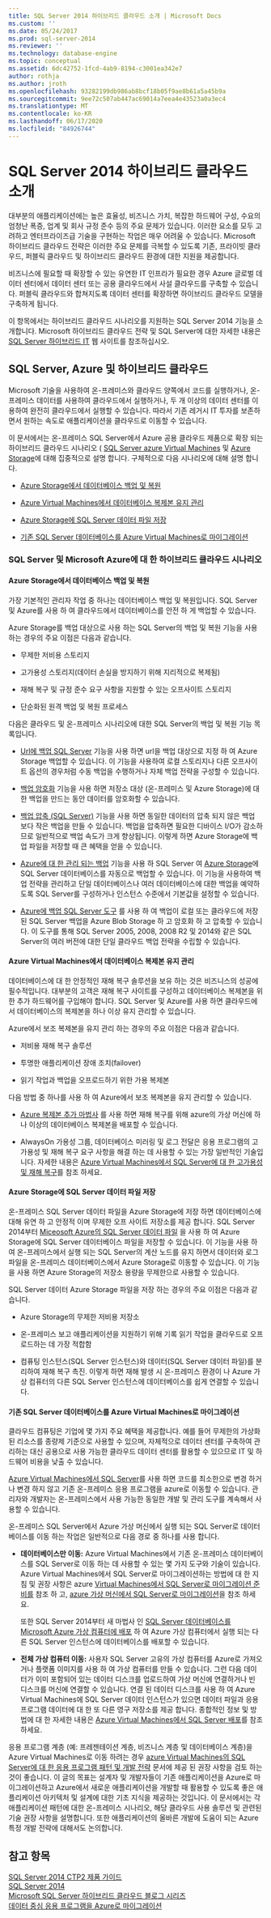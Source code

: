 ```yaml
---
title: SQL Server 2014 하이브리드 클라우드 소개 | Microsoft Docs
ms.custom: ''
ms.date: 05/24/2017
ms.prod: sql-server-2014
ms.reviewer: ''
ms.technology: database-engine
ms.topic: conceptual
ms.assetid: 6dc42752-1fcd-4ab9-8194-c3001ea342e7
author: rothja
ms.author: jroth
ms.openlocfilehash: 93282199db986ab8bcf18b05f9ae8b61a5a45b9a
ms.sourcegitcommit: 9ee72c507ab447ac69014a7eea4e43523a0a3ec4
ms.translationtype: MT
ms.contentlocale: ko-KR
ms.lasthandoff: 06/17/2020
ms.locfileid: "84926744"
---
```

# <a name="introduction-to-sql-server-2014-hybrid-cloud"></a>SQL Server 2014 하이브리드 클라우드 소개
 대부분의 애플리케이션에는 높은 효율성, 비즈니스 가치, 복잡한 하드웨어 구성, 수요의 엄청난 폭증, 업계 및 회사 규정 준수 등의 주요 문제가 있습니다. 이러한 요소를 모두 고려하고 엔터프라이즈급 기술을 구현하는 작업은 매우 어려울 수 있습니다. Microsoft 하이브리드 클라우드 전략은 이러한 주요 문제를 극복할 수 있도록 기존, 프라이빗 클라우드, 퍼블릭 클라우드 및 하이브리드 클라우드 환경에 대한 지원을 제공합니다. 
 
 비즈니스에 필요할 때 확장할 수 있는 유연한 IT 인프라가 필요한 경우 Azure 글로벌 데이터 센터에서 데이터 센터 또는 공용 클라우드에서 사설 클라우드를 구축할 수 있습니다. 퍼블릭 클라우드와 합쳐지도록 데이터 센터를 확장하면 하이브리드 클라우드 모델을 구축하게 됩니다. 
 
 이 항목에서는 하이브리드 클라우드 시나리오를 지원하는 SQL Server 2014 기능을 소개합니다. Microsoft 하이브리드 클라우드 전략 및 SQL Server에 대한 자세한 내용은 [SQL Server 하이브리드 IT](https://www.microsoft.com/sqlserver/solutions-technologies/hybrid-It.aspx) 웹 사이트를 참조하십시오. 
 
## <a name="sql-server-azure-and-hybrid-cloud"></a>SQL Server, Azure 및 하이브리드 클라우드 
 Microsoft 기술을 사용하여 온-프레미스와 클라우드 양쪽에서 코드를 실행하거나, 온-프레미스 데이터를 사용하여 클라우드에서 실행하거나, 두 개 이상의 데이터 센터를 이용하여 완전히 클라우드에서 실행할 수 있습니다. 따라서 기존 레거시 IT 투자를 보존하면서 원하는 속도로 애플리케이션을 클라우드로 이동할 수 있습니다. 
 
 이 문서에서는 온-프레미스 SQL Server에서 Azure 공용 클라우드 제품으로 확장 되는 하이브리드 클라우드 시나리오 ( [SQL Server azure Virtual Machines](https://msdn.microsoft.com/library/azure/jj823132.aspx) 및 [Azure Storage](https://www.azure.com/documentation/services/storage/)에 대해 집중적으로 설명 합니다. 구체적으로 다음 시나리오에 대해 설명 합니다. 
 
-  [Azure Storage에서 데이터베이스 백업 및 복원](../../2014/getting-started/introduction-to-sql-server-2014-hybrid-cloud.md#backup) 
 
-  [Azure Virtual Machines에서 데이터베이스 복제본 유지 관리](../../2014/getting-started/introduction-to-sql-server-2014-hybrid-cloud.md#replica) 
 
-  [Azure Storage에 SQL Server 데이터 파일 저장](../../2014/getting-started/introduction-to-sql-server-2014-hybrid-cloud.md#store) 
 
-  [기존 SQL Server 데이터베이스를 Azure Virtual Machines로 마이그레이션](../../2014/getting-started/introduction-to-sql-server-2014-hybrid-cloud.md#migrate) 
 
### <a name="hybrid-cloud-scenarios-for-sql-server-and-microsoft-azure"></a>SQL Server 및 Microsoft Azure에 대 한 하이브리드 클라우드 시나리오 
 
#### <a name="backup-and-restore-databases-tofrom-azure-storage"></a><a name="backup"></a>Azure Storage에서 데이터베이스 백업 및 복원 
 가장 기본적인 관리자 작업 중 하나는 데이터베이스 백업 및 복원입니다. SQL Server 및 Azure를 사용 하 여 클라우드에서 데이터베이스를 안전 하 게 백업할 수 있습니다. 
 
 Azure Storage를 백업 대상으로 사용 하는 SQL Server의 백업 및 복원 기능을 사용 하는 경우의 주요 이점은 다음과 같습니다. 
 
-  무제한 저비용 스토리지 
 
-  고가용성 스토리지(데이터 손실을 방지하기 위해 지리적으로 복제됨) 
 
-  재해 복구 및 규정 준수 요구 사항을 지원할 수 있는 오프사이트 스토리지 
 
-  단순화된 원격 백업 및 복원 프로세스 
 
 다음은 클라우드 및 온-프레미스 시나리오에 대한 SQL Server의 백업 및 복원 기능 목록입니다. 
 
-  [Url에 백업 SQL Server](../relational-databases/backup-restore/sql-server-backup-to-url.md) 기능을 사용 하면 url을 백업 대상으로 지정 하 여 Azure Storage 백업할 수 있습니다. 이 기능을 사용하여 로컬 스토리지나 다른 오프사이트 옵션의 경우처럼 수동 백업을 수행하거나 자체 백업 전략을 구성할 수 있습니다. 
 
-  [백업 암호화](../relational-databases/backup-restore/backup-encryption.md) 기능을 사용 하면 저장소 대상 (온-프레미스 및 Azure Storage)에 대 한 백업을 만드는 동안 데이터를 암호화할 수 있습니다. 
 
-  [백업 압축 (SQL Server)](../relational-databases/backup-restore/backup-compression-sql-server.md) 기능을 사용 하면 동일한 데이터의 압축 되지 않은 백업 보다 작은 백업을 만들 수 있습니다. 백업을 압축하면 필요한 디바이스 I/O가 감소하므로 일반적으로 백업 속도가 크게 향상됩니다. 이렇게 하면 Azure Storage에 백업 파일을 저장할 때 큰 혜택을 얻을 수 있습니다. 
 
-  [Azure에 대 한 관리 되는 백업](https://msdn.microsoft.com/library/dn606152(v=sql.120).aspx) 기능을 사용 하 SQL Server 여 [Azure Storage](https://www.azure.com/documentation/services/storage/)에 SQL Server 데이터베이스를 자동으로 백업할 수 있습니다. 이 기능을 사용하여 백업 전략을 관리하고 단일 데이터베이스나 여러 데이터베이스에 대한 백업을 예약하도록 SQL Server를 구성하거나 인스턴스 수준에서 기본값을 설정할 수 있습니다. 
 
-  [Azure에 백업 SQL Server 도구](https://www.microsoft.com/download/details.aspx?id=40740) 를 사용 하 여 백업이 로컬 또는 클라우드에 저장 된 SQL Server 백업을 Azure Blob Storage 하 고 암호화 하 고 압축할 수 있습니다. 이 도구를 통해 SQL Server 2005, 2008, 2008 R2 및 2014와 같은 SQL Server의 여러 버전에 대한 단일 클라우드 백업 전략을 수립할 수 있습니다. 
 
#### <a name="maintain-database-replicas-on-azure-virtual-machines"></a><a name="replica"></a>Azure Virtual Machines에서 데이터베이스 복제본 유지 관리 
 데이터베이스에 대 한 안정적인 재해 복구 솔루션을 보유 하는 것은 비즈니스의 성공에 필수적입니다. 대부분의 고객은 재해 복구 사이트를 구성하고 데이터베이스 복제본을 위한 추가 하드웨어를 구입해야 합니다. SQL Server 및 Azure를 사용 하면 클라우드에서 데이터베이스의 복제본을 하나 이상 유지 관리할 수 있습니다. 
 
 Azure에서 보조 복제본을 유지 관리 하는 경우의 주요 이점은 다음과 같습니다. 
 
-  저비용 재해 복구 솔루션 
 
-  투명한 애플리케이션 장애 조치(failover) 
 
-  읽기 작업과 백업을 오프로드하기 위한 가용 복제본 
 
 다음 방법 중 하나를 사용 하 여 Azure에서 보조 복제본을 유지 관리할 수 있습니다. 
 
-  [Azure 복제본 추가 마법사](https://msdn.microsoft.com/library/dn463980\(v=sql.120\).aspx) 를 사용 하면 재해 복구를 위해 azure의 가상 머신에 하나 이상의 데이터베이스 복제본을 배포할 수 있습니다. 
 
-  AlwaysOn 가용성 그룹, 데이터베이스 미러링 및 로그 전달은 응용 프로그램의 고가용성 및 재해 복구 요구 사항을 해결 하는 데 사용할 수 있는 가장 일반적인 기술입니다. 자세한 내용은 [Azure Virtual Machines에서 SQL Server에 대 한 고가용성 및 재해 복구](https://msdn.microsoft.com/library/azure/jj870962.aspx)를 참조 하세요. 
 
#### <a name="store-sql-server-data-files-in-azure-storage"></a><a name="store"></a>Azure Storage에 SQL Server 데이터 파일 저장 
 온-프레미스 SQL Server 데이터 파일을 Azure Storage에 저장 하면 데이터베이스에 대해 유연 하 고 안정적 이며 무제한 오프 사이트 저장소를 제공 합니다. SQL Server 2014부터 [Miceosoft Azure의 SQL Server 데이터 파일](https://docs.microsoft.com/sql/relational-databases/databases/sql-server-data-files-in-microsoft-azure) 을 사용 하 여 Azure Storage에 SQL Server 데이터베이스 파일을 저장할 수 있습니다. 이 기능을 사용 하 여 온-프레미스에서 실행 되는 SQL Server의 계산 노드를 유지 하면서 데이터와 로그 파일을 온-프레미스 데이터베이스에서 Azure Storage로 이동할 수 있습니다. 이 기능을 사용 하면 Azure Storage의 저장소 용량을 무제한으로 사용할 수 있습니다. 
 
 SQL Server 데이터 Azure Storage 파일을 저장 하는 경우의 주요 이점은 다음과 같습니다. 
 
-  Azure Storage의 무제한 저비용 저장소 
 
-  온-프레미스 보고 애플리케이션을 지원하기 위해 기록 읽기 작업을 클라우드로 오프로드하는 데 가장 적합함 
 
-  컴퓨팅 인스턴스(SQL Server 인스턴스)와 데이터(SQL Server 데이터 파일)를 분리하여 재해 복구 촉진. 이렇게 하면 재해 발생 시 온-프레미스 환경이 나 Azure 가상 컴퓨터의 다른 SQL Server 인스턴스에 데이터베이스를 쉽게 연결할 수 있습니다. 
 
#### <a name="migrate-existing-sql-server-databases-to-azure-virtual-machines"></a><a name="migrate"></a>기존 SQL Server 데이터베이스를 Azure Virtual Machines로 마이그레이션 
 클라우드 컴퓨팅은 기업에 몇 가지 주요 혜택을 제공합니다. 예를 들어 무제한의 가상화된 리소스를 종량제 기준으로 사용할 수 있으며, 자체적으로 데이터 센터를 구축하여 관리하는 대신 공용으로 사용 가능한 클라우드 데이터 센터를 활용할 수 있으므로 IT 및 하드웨어 비용을 낮출 수 있습니다. 
 
 [Azure Virtual Machines에서 SQL Server](https://msdn.microsoft.com/library/azure/jj823132.aspx)를 사용 하면 코드를 최소한으로 변경 하거나 변경 하지 않고 기존 온-프레미스 응용 프로그램을 azure로 이동할 수 있습니다. 관리자와 개발자는 온-프레미스에서 사용 가능한 동일한 개발 및 관리 도구를 계속해서 사용할 수 있습니다. 
 
 온-프레미스 SQL Server에서 Azure 가상 머신에서 실행 되는 SQL Server로 데이터베이스를 이동 하는 작업은 일반적으로 다음 경로 중 하나를 사용 합니다. 
 
-  **데이터베이스만 이동:** Azure Virtual Machines에서 기존 온-프레미스 데이터베이스를 SQL Server로 이동 하는 데 사용할 수 있는 몇 가지 도구와 기술이 있습니다. Azure Virtual Machines에서 SQL Server로 마이그레이션하는 방법에 대 한 지침 및 권장 사항은 azure [Virtual Machines에서 SQL Server로 마이그레이션 준비를](https://msdn.microsoft.com/library/dn133142.aspx) 참조 하 고, [azure 가상 머신에서 SQL Server로 마이그레이션](https://msdn.microsoft.com/library/jj156165.aspx)을 참조 하세요. 
 
   또한 SQL Server 2014부터 새 마법사 인 [SQL Server 데이터베이스를 Microsoft Azure 가상 컴퓨터에 배포](../relational-databases/databases/deploy-a-sql-server-database-to-a-microsoft-azure-virtual-machine.md) 하 여 Azure 가상 컴퓨터에서 실행 되는 다른 SQL Server 인스턴스에 데이터베이스를 배포할 수 있습니다. 
 
-  **전체 가상 컴퓨터 이동:** 사용자 SQL Server 고유의 가상 컴퓨터를 Azure로 가져오거나 플랫폼 이미지를 사용 하 여 가상 컴퓨터를 만들 수 있습니다. 그런 다음 데이터가 이미 포함되어 있는 데이터 디스크를 업로드하여 가상 머신에 연결하거나 빈 디스크를 머신에 연결할 수 있습니다. 연결 된 데이터 디스크를 사용 하 여 Azure Virtual Machines에 SQL Server 데이터 인스턴스가 있으면 데이터 파일과 응용 프로그램 데이터에 대 한 또 다른 영구 저장소를 제공 합니다. 종합적인 정보 및 방법에 대 한 자세한 내용은 [Azure Virtual Machines에서 SQL Server 배포](https://msdn.microsoft.com/library/dn133141.aspx)를 참조 하세요. 
 
 응용 프로그램 계층 (예: 프레젠테이션 계층, 비즈니스 계층 및 데이터베이스 계층)을 Azure Virtual Machines로 이동 하려는 경우 [azure Virtual Machines의 SQL Server에 대 한 응용 프로그램 패턴 및 개발 전략](https://msdn.microsoft.com/library/dn574746.aspx) 문서에 제공 된 권장 사항을 검토 하는 것이 좋습니다. 이 글의 목표는 설계자 및 개발자들이 기존 애플리케이션을 Azure로 마이그레이션하고 Azure에서 새로운 애플리케이션을 개발할 때 활용할 수 있도록 좋은 애플리케이션 아키텍처 및 설계에 대한 기초 지식을 제공하는 것입니다. 이 문서에서는 각 애플리케이션 패턴에 대한 온-프레미스 시나리오, 해당 클라우드 사용 솔루션 및 관련된 기술 권장 사항을 설명합니다. 또한 애플리케이션의 올바른 개발에 도움이 되는 Azure 특정 개발 전략에 대해서도 논의합니다. 
 
## <a name="see-also"></a>참고 항목 
 [SQL Server 2014 CTP2 제품 가이드](https://www.microsoft.com/download/details.aspx?id=39269)  
 [SQL Server 2014](https://www.microsoft.com/sqlserver/sql-server-2014.aspx)  
 [Microsoft SQL Server 하이브리드 클라우드 블로그 시리즈](https://azure.microsoft.com/blog/microsoft-sql-server-hybrid-cloud-blog-series/)  
 [데이터 중심 응용 프로그램을 Azure로 마이그레이션](https://azure.microsoft.com/blog/cloud-services-series-migrating-data-centric-applications-to-windows-azure/) 
 
